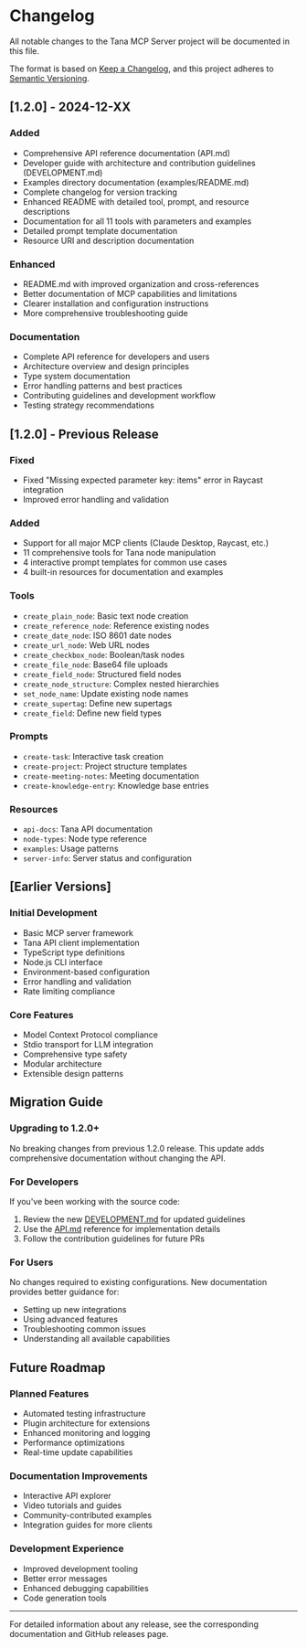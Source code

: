 # Changelog

All notable changes to the Tana MCP Server project will be documented in this file.

The format is based on [Keep a Changelog](https://keepachangelog.com/en/1.0.0/),
and this project adheres to [Semantic Versioning](https://semver.org/spec/v2.0.0.html).

## [1.2.0] - 2024-12-XX

### Added
- Comprehensive API reference documentation (API.md)
- Developer guide with architecture and contribution guidelines (DEVELOPMENT.md)
- Examples directory documentation (examples/README.md)
- Complete changelog for version tracking
- Enhanced README with detailed tool, prompt, and resource descriptions
- Documentation for all 11 tools with parameters and examples
- Detailed prompt template documentation
- Resource URI and description documentation

### Enhanced
- README.md with improved organization and cross-references
- Better documentation of MCP capabilities and limitations
- Clearer installation and configuration instructions
- More comprehensive troubleshooting guide

### Documentation
- Complete API reference for developers and users
- Architecture overview and design principles
- Type system documentation
- Error handling patterns and best practices
- Contributing guidelines and development workflow
- Testing strategy recommendations

## [1.2.0] - Previous Release

### Fixed
- Fixed "Missing expected parameter key: items" error in Raycast integration
- Improved error handling and validation

### Added
- Support for all major MCP clients (Claude Desktop, Raycast, etc.)
- 11 comprehensive tools for Tana node manipulation
- 4 interactive prompt templates for common use cases
- 4 built-in resources for documentation and examples

### Tools
- `create_plain_node`: Basic text node creation
- `create_reference_node`: Reference existing nodes
- `create_date_node`: ISO 8601 date nodes
- `create_url_node`: Web URL nodes
- `create_checkbox_node`: Boolean/task nodes
- `create_file_node`: Base64 file uploads
- `create_field_node`: Structured field nodes
- `create_node_structure`: Complex nested hierarchies
- `set_node_name`: Update existing node names
- `create_supertag`: Define new supertags
- `create_field`: Define new field types

### Prompts
- `create-task`: Interactive task creation
- `create-project`: Project structure templates
- `create-meeting-notes`: Meeting documentation
- `create-knowledge-entry`: Knowledge base entries

### Resources
- `api-docs`: Tana API documentation
- `node-types`: Node type reference
- `examples`: Usage patterns
- `server-info`: Server status and configuration

## [Earlier Versions]

### Initial Development
- Basic MCP server framework
- Tana API client implementation
- TypeScript type definitions
- Node.js CLI interface
- Environment-based configuration
- Error handling and validation
- Rate limiting compliance

### Core Features
- Model Context Protocol compliance
- Stdio transport for LLM integration
- Comprehensive type safety
- Modular architecture
- Extensible design patterns

## Migration Guide

### Upgrading to 1.2.0+

No breaking changes from previous 1.2.0 release. This update adds comprehensive documentation without changing the API.

### For Developers

If you've been working with the source code:
1. Review the new [DEVELOPMENT.md](./DEVELOPMENT.md) for updated guidelines
2. Use the [API.md](./API.md) reference for implementation details
3. Follow the contribution guidelines for future PRs

### For Users

No changes required to existing configurations. New documentation provides better guidance for:
- Setting up new integrations
- Using advanced features
- Troubleshooting common issues
- Understanding all available capabilities

## Future Roadmap

### Planned Features
- Automated testing infrastructure
- Plugin architecture for extensions
- Enhanced monitoring and logging
- Performance optimizations
- Real-time update capabilities

### Documentation Improvements
- Interactive API explorer
- Video tutorials and guides
- Community-contributed examples
- Integration guides for more clients

### Development Experience
- Improved development tooling
- Better error messages
- Enhanced debugging capabilities
- Code generation tools

---

For detailed information about any release, see the corresponding documentation and GitHub releases page.